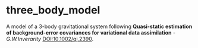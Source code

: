 # three_body_model

A model of a 3-body gravitational system following **Quasi-static estimation of background-error covariances
for variational data assimilation** - *G.W.Inverarity* [DOI:10.1002/qj.2390](https://doi.org/10.1002/qj.2390).


